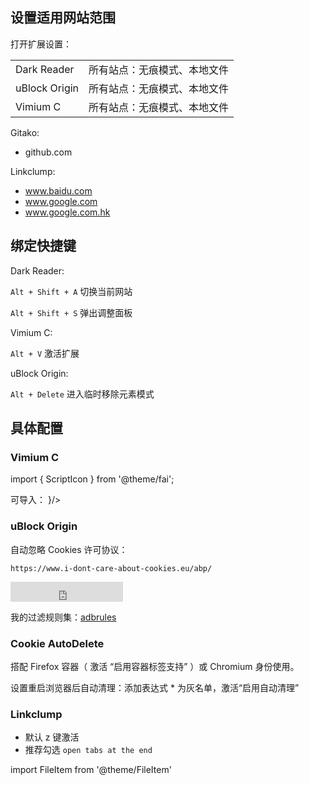 
<div style={props.firefox&&{display: 'none'}} className="no-table-header no-table-border">

## 设置适用网站范围

打开扩展设置：

|               |                              |
| ------------- | ---------------------------- |
| Dark Reader   | 所有站点：无痕模式、本地文件 |
| uBlock Origin | 所有站点：无痕模式、本地文件 |
| Vimium C      | 所有站点：无痕模式、本地文件 |

<div className="autoselect-item-of-list">

Gitako:

- github.com

Linkclump:

- www.baidu.com
- www.google.com
- www.google.com.hk

</div>

</div>

## 绑定快捷键

 <div className="left-float-scope">
<div>

Dark Reader:

`Alt + Shift + A` 切换当前网站

<div style={props.firefox&&{display: 'none'}}>

`Alt + Shift + S` 弹出调整面板

</div>

<!-- `Alt + Shift + D` 全局禁用 -->

</div>

<div>
Vimium C:

`Alt + V` 激活扩展

uBlock Origin:

`Alt + Delete` 进入临时移除元素模式

</div>
</div>

## 具体配置

### Vimium C

import { ScriptIcon } from '@theme/fai';

<p>可导入：
<FileItem button name="vimium_c.json" path="/config/vimium_c.json" icon={<ScriptIcon />}/></p>

### uBlock Origin

自动忽略 Cookies 许可协议：

    https://www.i-dont-care-about-cookies.eu/abp/

<iframe src="https://ghbtns.com/github-btn.html?user=littleboyharry&repo=adbrules&type=star&count=true&size=large" frameBorder="0" scrolling="0" width="180" height="32" title="GitHub" style={{float:'right'}}></iframe>

我的过滤规则集：[adbrules](https://github.com/LittleboyHarry/adbrules)

### Cookie AutoDelete

搭配 Firefox 容器（ 激活 “启用容器标签支持” ）或 Chromium 身份使用。

设置重启浏览器后自动清理：添加表达式 * 为灰名单，激活“启用自动清理”

 <div style={props.chromium?{}:{display: 'none'}}>

### Linkclump

- 默认 z 键激活
- 推荐勾选 `open tabs at the end`

</div>

import FileItem from '@theme/FileItem'
